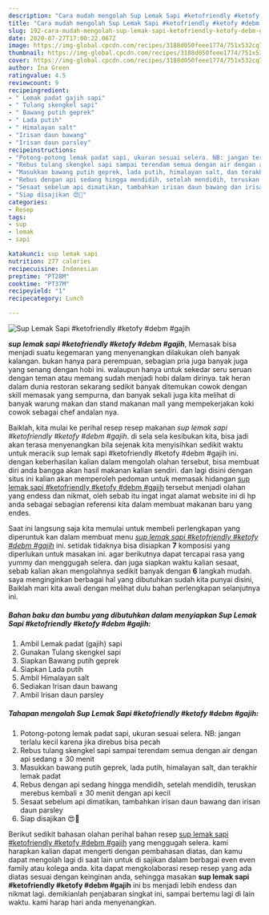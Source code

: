 ```yaml
---
description: "Cara mudah mengolah Sup Lemak Sapi #ketofriendly #ketofy #debm #gajih Lezat"
title: "Cara mudah mengolah Sup Lemak Sapi #ketofriendly #ketofy #debm #gajih Lezat"
slug: 192-cara-mudah-mengolah-sup-lemak-sapi-ketofriendly-ketofy-debm-gajih-lezat
date: 2020-07-27T17:00:22.067Z
image: https://img-global.cpcdn.com/recipes/3188d050feee1774/751x532cq70/sup-lemak-sapi-ketofriendly-ketofy-debm-gajih-foto-resep-utama.jpg
thumbnail: https://img-global.cpcdn.com/recipes/3188d050feee1774/751x532cq70/sup-lemak-sapi-ketofriendly-ketofy-debm-gajih-foto-resep-utama.jpg
cover: https://img-global.cpcdn.com/recipes/3188d050feee1774/751x532cq70/sup-lemak-sapi-ketofriendly-ketofy-debm-gajih-foto-resep-utama.jpg
author: Ina Green
ratingvalue: 4.5
reviewcount: 9
recipeingredient:
- " Lemak padat gajih sapi"
- " Tulang skengkel sapi"
- " Bawang putih geprek"
- " Lada putih"
- " Himalayan salt"
- "Irisan daun bawang"
- "Irisan daun parsley"
recipeinstructions:
- "Potong-potong lemak padat sapi, ukuran sesuai selera. NB: jangan terlalu kecil karena jika direbus bisa pecah"
- "Rebus tulang skengkel sapi sampai terendam semua dengan air dengan api sedang ± 30 menit"
- "Masukkan bawang putih geprek, lada putih, himalayan salt, dan terakhir lemak padat"
- "Rebus dengan api sedang hingga mendidih, setelah mendidih, teruskan merebus kembali ± 30 menit dengan api kecil"
- "Sesaat sebelum api dimatikan, tambahkan irisan daun bawang dan irisan daun parsley"
- "Siap disajikan 😍🍜"
categories:
- Resep
tags:
- sup
- lemak
- sapi

katakunci: sup lemak sapi 
nutrition: 277 calories
recipecuisine: Indonesian
preptime: "PT28M"
cooktime: "PT37M"
recipeyield: "1"
recipecategory: Lunch

---
```



![Sup Lemak Sapi #ketofriendly #ketofy #debm #gajih](https://img-global.cpcdn.com/recipes/3188d050feee1774/751x532cq70/sup-lemak-sapi-ketofriendly-ketofy-debm-gajih-foto-resep-utama.jpg)

<b><i>sup lemak sapi #ketofriendly #ketofy #debm #gajih</i></b>, Memasak bisa menjadi suatu kegemaran yang menyenangkan dilakukan oleh banyak kalangan. bukan hanya para perempuan, sebagian pria juga banyak juga yang senang dengan hobi ini. walaupun hanya untuk sekedar seru seruan dengan teman atau memang sudah menjadi hobi dalam dirinya. tak heran dalam dunia restoran sekarang sedikit banyak ditemukan cowok dengan skill memasak yang sempurna, dan banyak sekali juga kita melihat di banyak warung makan dan stand makanan mall yang mempekerjakan koki cowok sebagai chef andalan nya.



Baiklah, kita mulai ke perihal resep resep makanan <i>sup lemak sapi #ketofriendly #ketofy #debm #gajih</i>. di sela sela kesibukan kita, bisa jadi akan terasa menyenangkan bila sejenak kita menyisihkan sedikit waktu untuk meracik sup lemak sapi #ketofriendly #ketofy #debm #gajih ini. dengan keberhasilan kalian dalam mengolah olahan tersebut, bisa membuat diri anda bangga akan hasil makanan kalian sendiri. dan lagi disini dengan situs ini kalian akan memperoleh pedoman untuk memasak hidangan <u>sup lemak sapi #ketofriendly #ketofy #debm #gajih</u> tersebut menjadi olahan yang endess dan nikmat, oleh sebab itu ingat ingat alamat website ini di hp anda sebagai sebagian referensi kita dalam membuat makanan baru yang endes.


Saat ini langsung saja kita memulai untuk membeli perlengkapan yang diperuntuk kan dalam membuat menu <u><i>sup lemak sapi #ketofriendly #ketofy #debm #gajih</i></u> ini. setidak tidaknya bisa disiapkan <b>7</b> komposisi yang diperlukan untuk masakan ini. agar berikutnya dapat tercapai rasa yang yummy dan menggugah selera. dan juga siapkan waktu kalian sesaat, sebab kalian akan mengolahnya sedikit banyak dengan <b>6</b> langkah mudah. saya menginginkan berbagai hal yang dibutuhkan sudah kita punyai disini, Baiklah mari kita awali dengan melihat dulu bahan perlengkapan selanjutnya ini.

<!--inarticleads1-->

##### Bahan baku dan bumbu yang dibutuhkan dalam menyiapkan Sup Lemak Sapi #ketofriendly #ketofy #debm #gajih:

1. Ambil  Lemak padat (gajih) sapi
1. Gunakan  Tulang skengkel sapi
1. Siapkan  Bawang putih geprek
1. Siapkan  Lada putih
1. Ambil  Himalayan salt
1. Sediakan Irisan daun bawang
1. Ambil Irisan daun parsley




<!--inarticleads2-->

##### Tahapan mengolah Sup Lemak Sapi #ketofriendly #ketofy #debm #gajih:

1. Potong-potong lemak padat sapi, ukuran sesuai selera. NB: jangan terlalu kecil karena jika direbus bisa pecah
1. Rebus tulang skengkel sapi sampai terendam semua dengan air dengan api sedang ± 30 menit
1. Masukkan bawang putih geprek, lada putih, himalayan salt, dan terakhir lemak padat
1. Rebus dengan api sedang hingga mendidih, setelah mendidih, teruskan merebus kembali ± 30 menit dengan api kecil
1. Sesaat sebelum api dimatikan, tambahkan irisan daun bawang dan irisan daun parsley
1. Siap disajikan 😍🍜




Berikut sedikit bahasan olahan perihal bahan resep <u>sup lemak sapi #ketofriendly #ketofy #debm #gajih</u> yang menggugah selera. kami harapkan kalian dapat mengerti dengan pembahasan diatas, dan kamu dapat mengolah lagi di saat lain untuk di sajikan dalam berbagai even even family atau kolega anda. kita dapat mengkolaborasi resep resep yang ada diatas sesuai dengan keinginan anda, sehingga masakan <b>sup lemak sapi #ketofriendly #ketofy #debm #gajih</b> ini bs menjadi lebih endess dan nikmat lagi. demikianlah penjabaran singkat ini, sampai bertemu lagi di lain waktu. kami harap hari anda menyenangkan.
